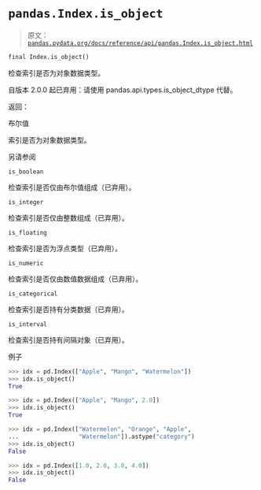 # `pandas.Index.is_object`

> 原文：[`pandas.pydata.org/docs/reference/api/pandas.Index.is_object.html`](https://pandas.pydata.org/docs/reference/api/pandas.Index.is_object.html)

```py
final Index.is_object()
```

检查索引是否为对象数据类型。

自版本 2.0.0 起已弃用：请使用 pandas.api.types.is_object_dtype 代替。

返回：

布尔值

索引是否为对象数据类型。

另请参阅

`is_boolean`

检查索引是否仅由布尔值组成（已弃用）。

`is_integer`

检查索引是否仅由整数组成（已弃用）。

`is_floating`

检查索引是否为浮点类型（已弃用）。

`is_numeric`

检查索引是否仅由数值数据组成（已弃用）。

`is_categorical`

检查索引是否持有分类数据（已弃用）。

`is_interval`

检查索引是否持有间隔对象（已弃用）。

例子

```py
>>> idx = pd.Index(["Apple", "Mango", "Watermelon"])
>>> idx.is_object()  
True 
```

```py
>>> idx = pd.Index(["Apple", "Mango", 2.0])
>>> idx.is_object()  
True 
```

```py
>>> idx = pd.Index(["Watermelon", "Orange", "Apple",
...                 "Watermelon"]).astype("category")
>>> idx.is_object()  
False 
```

```py
>>> idx = pd.Index([1.0, 2.0, 3.0, 4.0])
>>> idx.is_object()  
False 
```
